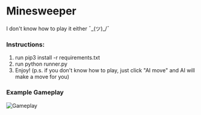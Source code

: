 # Minesweeper
I don't know how to play it either ¯\_(ツ)_/¯
### Instructions:
1. run pip3 install -r requirements.txt
2. run python runner.py
3. Enjoy!
(p.s. if you don't know how to play, just click "AI move" and AI will make a move for you)

### Example Gameplay
![Gameplay](https://github.com/legedith/minesweper/mines.JPG "MINES")
